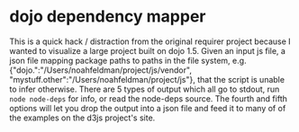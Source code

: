 dojo dependency mapper
======================

This is a quick hack / distraction from the original requirer project because I wanted to visualize a large project built on dojo 1.5. Given an input js file, a json file mapping package paths to paths in the file system, e.g. {"dojo.":"/Users/noahfeldman/project/js/vendor", "mystuff.other":"/Users/noahfeldman/project/js"}, that the script is unable to infer otherwise. There are 5 types of output which all go to stdout, run ```node node-deps``` for info, or read the node-deps source. The fourth and fifth options will let you drop the output into a json file and feed it to many of of the examples on the d3js project's site.